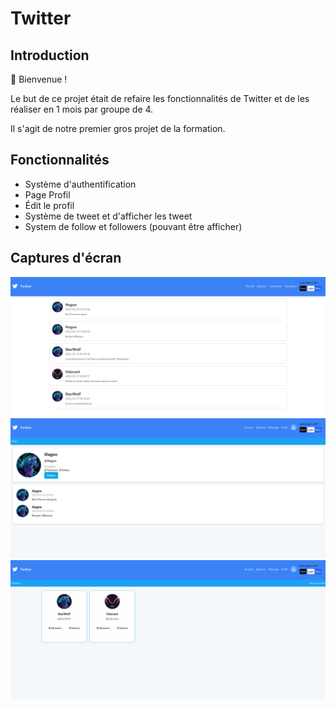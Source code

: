 # Twitter 

## Introduction

👋 Bienvenue !

Le but de ce projet était de refaire les fonctionnalités de Twitter et de les réaliser en 1 mois par groupe de 4.

Il s'agit de notre premier gros projet de la formation.

## Fonctionnalités

- Système d'authentification
- Page Profil
- Édit le profil 
- Système de tweet et d'afficher les tweet
- System de follow et followers (pouvant être afficher)

## Captures d'écran

![Capture d'écran](readmefile/capture1.png)
![Capture d'écran](readmefile/capture2.png)
![Capture d'écran](readmefile/capture3.png)
